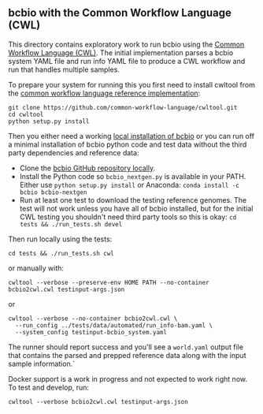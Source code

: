 ## bcbio with the Common Workflow Language (CWL)

This directory contains exploratory work to run bcbio using the
[Common Workflow Language (CWL)][0]. The initial implementation parses a bcbio
system YAML file and run info YAML file to produce a CWL workflow and run that
handles multiple samples.

To prepare your system for running this you first need to install cwltool
from the [common workflow language reference implementation][1]:
```
git clone https://github.com/common-workflow-language/cwltool.git
cd cwltool
python setup.py install
```
Then you either need a working [local installation of bcbio][3] or you can run
off a minimal installation of bcbio python code and test data without the third
party dependencies and reference data:

- Clone the [bcbio GitHub repository locally][2].
- Install the Python code so `bcbio_nextgen.py` is available in your PATH.
  Either use `python setup.py install` or Anaconda:
  `conda install -c bcbio bcbio-nextgen`
- Run at least one test to download the testing reference genomes. The test will
  not work unless you have all of bcbio installed, but for the initial
  CWL testing you shouldn't need third party tools so this is okay:
  `cd tests && ./run_tests.sh devel`

Then run locally using the tests:
```
cd tests && ./run_tests.sh cwl
```
or manually with:
```
cwltool --verbose --preserve-env HOME PATH --no-container bcbio2cwl.cwl testinput-args.json
```
or
```
cwltool --verbose --no-container bcbio2cwl.cwl \
  --run_config ../tests/data/automated/run_info-bam.yaml \
  --system_config testinput-bcbio_system.yaml
```
The runner should report success and you'll see a `world.yaml` output file that
contains the parsed and prepped reference data along with the input sample
information.`

Docker support is a work in progress and not expected to work right now. To test
and develop, run:
```
cwltool --verbose bcbio2cwl.cwl testinput-args.json
```
[0]: https://github.com/common-workflow-language/common-workflow-language
[1]: https://github.com/common-workflow-language/cwltool
[2]: https://github.com/chapmanb/bcbio-nextgen
[3]: https://bcbio-nextgen.readthedocs.org/en/latest/contents/installation.html
